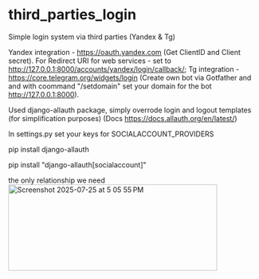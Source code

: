 # third_parties_login
Simple login system via third parties (Yandex & Tg)

Yandex integration - https://oauth.yandex.com (Get ClientID and Client secret). For Redirect URI for web services - set to http://127.0.0.1:8000/accounts/yandex/login/callback/; 
Tg integration - https://core.telegram.org/widgets/login (Create own bot via Gotfather and and with coommand "/setdomain" set your domain for the bot http://127.0.0.1:8000).

Used django-allauth package, simply overrode login and logout templates (for simplification purposes) (Docs https://docs.allauth.org/en/latest/)

In settings.py set your keys for SOCIALACCOUNT_PROVIDERS

pip install django-allauth

pip install "django-allauth[socialaccount]"

the only relationship we need
<img width="419" height="173" alt="Screenshot 2025-07-25 at 5 05 55 PM" src="https://github.com/user-attachments/assets/f82b3a02-8a51-4d79-962e-adaf16158a23" />

